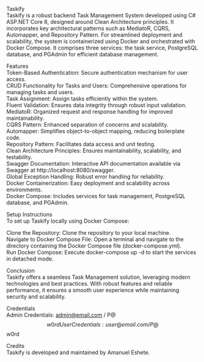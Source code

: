 Taskify        
Taskify is a robust backend Task Management System developed using C# ASP.NET Core 8, designed around Clean Architecture principles. It incorporates key architectural patterns such as MediatoR, CQRS, Automapper, and Repository Pattern. For streamlined deployment and scalability, the system is containerized using Docker and orchestrated with Docker Compose. It comprises three services: the task service, PostgreSQL database, and PGAdmin for efficient database management.

Features              
Token-Based Authentication: Secure authentication mechanism for user access.                     
CRUD Functionality for Tasks and Users: Comprehensive operations for managing tasks and users.              
Task Assignment: Assign tasks efficiently within the system.               
Fluent Validation: Ensures data integrity through robust input validation.                 
MediatoR: Organized request and response handling for improved maintainability.             
CQRS Pattern: Enhanced separation of concerns and scalability.                 
Automapper: Simplifies object-to-object mapping, reducing boilerplate code.                 
Repository Pattern: Facilitates data access and unit testing.                
Clean Architecture Principles: Ensures maintainability, scalability, and testability.                    
Swagger Documentation: Interactive API documentation available via Swagger at http://localhost:8080/swagger.                
Global Exception Handling: Robust error handling for reliability.             
Docker Containerization: Easy deployment and scalability across environments.                     
Docker Compose: Includes services for task management, PostgreSQL database, and PGAdmin.       
                    
Setup Instructions                          
To set up Taskify locally using Docker Compose:                         

Clone the Repository: Clone the repository to your local machine.          
Navigate to Docker Compose File: Open a terminal and navigate to the directory containing the Docker Compose file (docker-compose.yml).            
Run Docker Compose: Execute docker-compose up -d to start the services in detached mode.       
         
Conclusion         
Taskify offers a seamless Task Management solution, leveraging modern technologies and best practices. With robust features and reliable performance, it ensures a smooth user experience while maintaining security and scalability.

Credentials           
Admin Credentials: admin@email.com / P@$$w0rd            
User Credentials: user@email.com / P@$$w0rd        

Credits        
Taskify is developed and maintained by Amanuel Eshete.   

